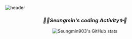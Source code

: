 ![header](https://capsule-render.vercel.app/api?type=waving&color=0:F7CAC9,100:92A8D1&height=300&section=header&text=Seungmin's%20GitHub&fontColor=FFF5EE&animation=twinkling&fontSize=70)

<!--
**Seungmin903/Seungmin903** is a ✨ _special_ ✨ repository because its `README.md` (this file) appears on your GitHub profile.

Here are some ideas to get you started:

- 🔭 I’m currently working on ...
- 🌱 I’m currently learning ...
- 👯 I’m looking to collaborate on ...
- 🤔 I’m looking for help with ...
- 💬 Ask me about ...
- 📫 How to reach me: ...
- 😄 Pronouns: ...
- ⚡ Fun fact: ...
-->

<div align="center">

  ### _💎✨Seungmin's coding Activity✨💎_

  ![Seungmin903's GitHub stats](https://github-readme-stats.vercel.app/api?username=Seungmin903&count_private=True&custom_title=Seungmin's&nbsp;github&nbsp;💎&bg_color=0,F7CAC9,92A8D1&title_color=FFFAFA&text_color=FFF5EE)
</div>

